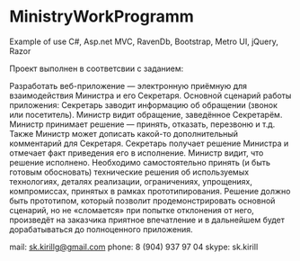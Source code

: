 MinistryWorkProgramm
====================

Example of use C#, Asp.net MVC, RavenDb, Bootstrap, Metro UI, jQuery, Razor

Проект выполнен в соответсвии с заданием:

Разработать веб-приложение — электронную приёмную для взаимодействия Министра и его Секретаря. Основной сценарий работы приложения:
Секретарь заводит информацию об обращении (звонок или посетитель).
Министр видит обращение, заведённое Секретарём.
Министр принимает решение — принять, отказать, перезвоню и т.д. Также Министр может дописать какой-то дополнительный комментарий для Секретаря.
Секретарь получает решение Министра и отмечает факт приведения его в исполнение.
Министр видит, что решение исполнено.
Необходимо самостоятельно принять (и быть готовым обосновать) технические решения об используемых технологиях, деталях реализации, ограничениях, упрощениях, компромиссах, принятых в рамках прототипирования. 
Решение должно быть прототипом, который позволит продемонстрировать основной сценарий, но не «сломается» при попытке отклонения от него, произведёт на заказчика приятное впечатление и в дальнейшем будет дорабатываться до полноценного приложения.


mail: sk.kirillg@gmail.com
phone: 8 (904) 937 97 04
skype: sk.kirill
